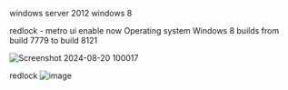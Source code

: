 windows server 2012
windows 8

redlock - metro ui enable now 
Operating system 
Windows 8 builds from build 7779 to build 8121

![Screenshot 2024-08-20 100017](https://github.com/user-attachments/assets/10397d75-4dfd-4201-b15e-60cd75bd0692)


redlock
![image](https://github.com/user-attachments/assets/2a4260b4-9b7d-42f9-aac9-c831eae967e4)
